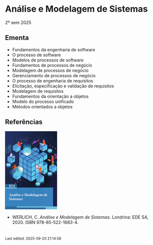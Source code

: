 # Análise e Modelagem de Sistemas

2º sem 2025

## Ementa

- Fundamentos da engenharia de software
- O processo de software
- Modelos de processos de software
- Fundamentos de processos de negócio
- Modelagem de processos de negócio 
- Gerenciamento de processos de negócio
- O processo de engenharia de requisitos
- Elicitação, especificação e validação de requisitos 
- Modelagem de requisitos 
- Fundamentos da orientação a objetos 
- Modelo do processo unificado
- Métodos orientados a objetos

## Referências

![](img/werlich2020.png)

- WERLICH, C. *Análise e Modelagem de Sistemas*. Londrina: EDE SA, 2020. ISBN 978-85-522-1683-4.

<br><sub>Last edited: 2025-09-20 21:14:58</sub>
